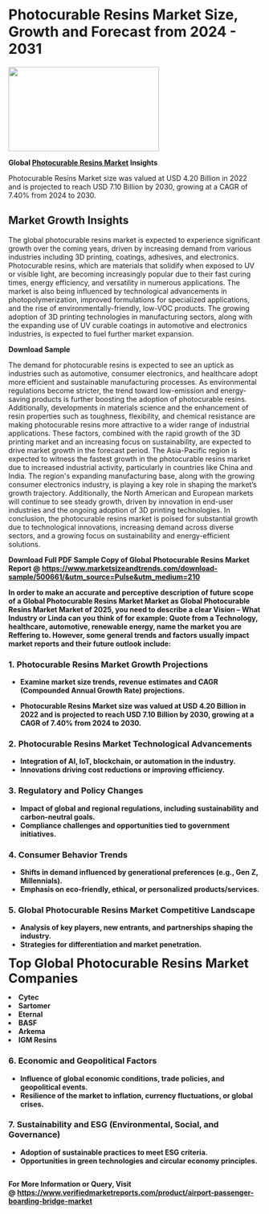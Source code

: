 <H1>Photocurable Resins Market Size, Growth and Forecast from 2024 - 2031</H1><img class="aligncenter size-medium wp-image-584254" src="https://thirdeyenews.in/wp-content/uploads/2024/09/Global-Market-Research-300x168.jpeg" alt="" width="300" height="168" /><p><strong>Global&nbsp;<a href="https://www.marketsizeandtrends.com/download-sample/500661/&amp;utm_source=Pulse&amp;utm_medium=210">Photocurable Resins Market</a> Insights</strong></p><p>Photocurable Resins Market size was valued at USD 4.20 Billion in 2022 and is projected to reach USD 7.10 Billion by 2030, growing at a CAGR of 7.40% from 2024 to 2030.</p><p><h2>Market Growth Insights</h2> <p>The global photocurable resins market is expected to experience significant growth over the coming years, driven by increasing demand from various industries including 3D printing, coatings, adhesives, and electronics. Photocurable resins, which are materials that solidify when exposed to UV or visible light, are becoming increasingly popular due to their fast curing times, energy efficiency, and versatility in numerous applications. The market is also being influenced by technological advancements in photopolymerization, improved formulations for specialized applications, and the rise of environmentally-friendly, low-VOC products. The growing adoption of 3D printing technologies in manufacturing sectors, along with the expanding use of UV curable coatings in automotive and electronics industries, is expected to fuel further market expansion.</p> <p><strong>Download Sample</strong></p> <p>The demand for photocurable resins is expected to see an uptick as industries such as automotive, consumer electronics, and healthcare adopt more efficient and sustainable manufacturing processes. As environmental regulations become stricter, the trend toward low-emission and energy-saving products is further boosting the adoption of photocurable resins. Additionally, developments in materials science and the enhancement of resin properties such as toughness, flexibility, and chemical resistance are making photocurable resins more attractive to a wider range of industrial applications. These factors, combined with the rapid growth of the 3D printing market and an increasing focus on sustainability, are expected to drive market growth in the forecast period. The Asia-Pacific region is expected to witness the fastest growth in the photocurable resins market due to increased industrial activity, particularly in countries like China and India. The region's expanding manufacturing base, along with the growing consumer electronics industry, is playing a key role in shaping the market’s growth trajectory. Additionally, the North American and European markets will continue to see steady growth, driven by innovation in end-user industries and the ongoing adoption of 3D printing technologies. In conclusion, the photocurable resins market is poised for substantial growth due to technological innovations, increasing demand across diverse sectors, and a growing focus on sustainability and energy-efficient solutions. <p><strong></p><p><span class=""><strong>Download Full PDF Sample Copy of Global Photocurable Resins Market Report</strong> @ <a href="https://www.marketsizeandtrends.com/download-sample/500661/&amp;utm_source=Pulse&amp;utm_medium=210" target="_blank">https://www.marketsizeandtrends.com/download-sample/500661/&amp;utm_source=Pulse&amp;utm_medium=210</a></span></p><p>In order to make an accurate and perceptive description of future scope of a Global&nbsp;Photocurable Resins Market Market as Global&nbsp;Photocurable Resins Market Market of 2025, you need to describe a clear Vision &ndash; What Industry or Linda can you think of for example: Quote from a Technology, healthcare, automotive, renewable energy, name the market you are Reffering to. However, some general trends and factors usually impact market reports and their future outlook include:</p><h3>1.&nbsp;<strong>Photocurable Resins Market Growth Projections</strong></h3><ul><li>Examine market size trends, revenue estimates and CAGR (Compounded Annual Growth Rate) projections.</li><li><p>Photocurable Resins Market size was valued at USD 4.20 Billion in 2022 and is projected to reach USD 7.10 Billion by 2030, growing at a CAGR of 7.40% from 2024 to 2030.</p></li></ul><h3>2.&nbsp;<strong>Photocurable Resins Market Technological Advancements</strong></h3><ul><li>Integration of AI, IoT, blockchain, or automation in the industry.</li><li>Innovations driving cost reductions or improving efficiency.</li></ul><h3>3.&nbsp;<strong>Regulatory and Policy Changes</strong></h3><ul><li>Impact of global and regional regulations, including sustainability and carbon-neutral goals.</li><li>Compliance challenges and opportunities tied to government initiatives.</li></ul><h3>4.&nbsp;<strong>Consumer Behavior Trends</strong></h3><ul><li>Shifts in demand influenced by generational preferences (e.g., Gen Z, Millennials).</li><li>Emphasis on eco-friendly, ethical, or personalized products/services.</li></ul><h3>5.&nbsp;<strong>Global Photocurable Resins Market Competitive Landscape</strong></h3><ul><li>Analysis of key players, new entrants, and partnerships shaping the industry.</li><li>Strategies for differentiation and market penetration.</li></ul><p data-pm-slice="1 1 []"><span style="color: inherit; font-family: inherit; font-size: 25px;">Top Global Photocurable Resins Market Companies</span></p><div class="" data-test-id=""><p><li>Cytec</li><li> Sartomer</li><li> Eternal</li><li> BASF</li><li> Arkema</li><li> IGM Resins</li></p></div><h3>6.&nbsp;<strong>Economic and Geopolitical Factors</strong></h3><ul><li>Influence of global economic conditions, trade policies, and geopolitical events.</li><li>Resilience of the market to inflation, currency fluctuations, or global crises.</li></ul><h3>7.&nbsp;<strong>Sustainability and ESG (Environmental, Social, and Governance)</strong></h3><ul><li>Adoption of sustainable practices to meet ESG criteria.</li><li>Opportunities in green technologies and circular economy principles.</li></ul><h2><strong style="font-size: 14px;">For More Information or Query, Visit @&nbsp;</strong><a style="background-color: #ffffff; font-size: 14px;" href="https://www.marketsizeandtrends.com/report/photocurable-resins-market/" target="_blank">https://www.verifiedmarketreports.com/product/airport-passenger-boarding-bridge-market</a></h2>
